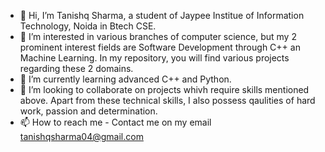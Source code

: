 - 👋 Hi, I’m Tanishq Sharma, a student of Jaypee Institue of Information Technology, Noida in Btech CSE.
- 👀 I’m interested in various branches of computer science, but my 2 prominent interest fields are Software Development through C++ an Machine Learning. In my repository, you       will find various projects regarding these 2 domains.
- 🌱 I’m currently learning advanced C++ and Python.
- 💞️ I’m looking to collaborate on projects whivh require skills mentioned above. Apart from these technical skills, I also possess qaulities of hard work, passion and
      determination.
- 📫 How to reach me - Contact me  on my email tanishqsharma04@gmail.com

<!---
Tanishqsharma-coder/Tanishqsharma-coder is a ✨ special ✨ repository because its `README.md` (this file) appears on your GitHub profile.
You can click the Preview link to take a look at your changes.
--->
